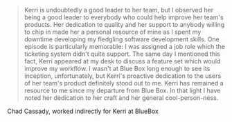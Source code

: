 > Kerri is undoubtedly a good leader to her team, but I observed her being a good leader to everybody who could help improve her team's products. Her dedication to quality and her support to anybody willing to chip in made her a personal resource of mine as I spent my downtime developing my fledgling software development skills. One episode is particularly memorable: I was assigned a job role which the ticketing system didn't quite support. The same day I mentioned this fact, Kerri appeared at my desk to discuss a feature set which would improve my workflow. I wasn't at Blue Box long enough to see its inception, unfortunately, but Kerri's proactive dedication to the users of her team's product definitely stood out to me. Kerri has remained a resource to me since my departure from Blue Box. In that light I have noted her dedication to her craft and her general cool-person-ness.

Chad Cassady, worked indirectly for Kerri at BlueBox
